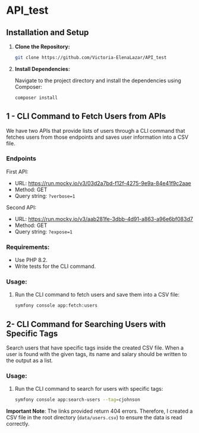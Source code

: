 # API_test

## Installation and Setup

1. **Clone the Repository:**

    ```bash
    git clone https://github.com/Victoria-ElenaLazar/API_test
    ```

2. **Install Dependencies:**

   Navigate to the project directory and install the dependencies using Composer:

    ```bash
    composer install
    ```

## 1 - CLI Command to Fetch Users from APIs

We have two APIs that provide lists of users through a CLI command that fetches users from those endpoints and saves user information into a CSV file.

### Endpoints

First API:
- URL: https://run.mocky.io/v3/03d2a7bd-f12f-4275-9e9a-84e41f9c2aae
- Method: GET
- Query string: `?verbose=1`

Second API:
- URL: https://run.mocky.io/v3/aab281fe-3dbb-4d91-a863-a96e6bf083d7
- Method: GET
- Query string: `?expose=1`

### Requirements:
- Use PHP 8.2.
- Write tests for the CLI command.

### Usage:
1. Run the CLI command to fetch users and save them into a CSV file:

    ```bash
    symfony console app:fetch:users
    ```

## 2- CLI Command for Searching Users with Specific Tags

Search users that have specific tags inside the created CSV file.
When a user is found with the given tags, its name and salary should be written to the output as a list.

### Usage:
1. Run the CLI command to search for users with specific tags:

    ```bash
    symfony console app:search-users --tag=cjohnson
    ```

**Important Note**: The links provided return 404 errors. 
Therefore, I created a CSV file in the root directory (`data/users.csv`) to ensure the data is read correctly.
